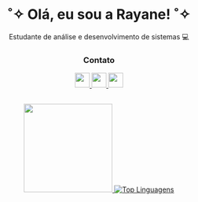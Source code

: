 

 
 <div align="center">
    <h1>  ˚✧  Olá, eu sou a Rayane!  ˚✧   </h1>
  <p> Estudante de análise e desenvolvimento de sistemas 💻</p>

 
</div>


<div align="center">

 <h3>Contato</h3>
 
<a href="mailto:rayanenovaes25@gmail.com"> <img height="30em" src="https://img.shields.io/badge/Gmail-D14836?style=for-the-badge&logo=gmail&logoColor=white"/> <a  href="https://www.linkedin.com/in/rayane-novaes/"> <img height="30em" src="https://img.shields.io/badge/LinkedIn-0077B5?style=for-the-badge&logo=linkedin&logoColor=white"/> <a  href="https://www.instagram.com/rayy_novaes/"> <img height="30em" src="https://img.shields.io/badge/Instagram-E4405F?style=for-the-badge&logo=instagram&logoColor=white"/>
 
</div>

 ## ##


<div align="center">

  <a href="https://github.com/Rayane-Novaes"><img height="180em" src="https://github-readme-stats.vercel.app/api?username=Rayane-Novaes&show_icons=true&theme=midnight-purple&include_all_commits=true&count_private=true"/>  [![Top Linguagens](https://github-readme-stats.vercel.app/api/top-langs/?username=Rayane-Novaes&true&theme=midnight-purple&layout=compact)](https://github.com/Rayane-Novaes?tab=repositories)
 
</div>

<div align="center">

 
  
</div>
 
  
   
 
 
 
  
  
  
 

